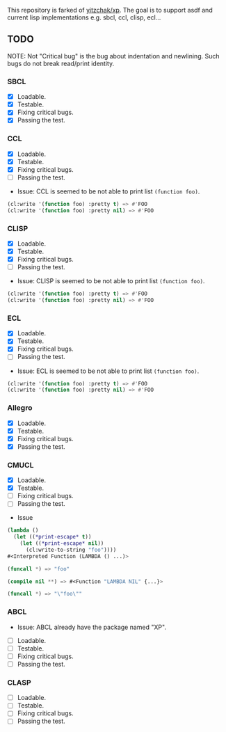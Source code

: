 This repository is farked of [yitzchak/xp](https://github.com/yitzchak/xp).
The goal is to support asdf and current lisp implementations e.g. sbcl, ccl, clisp, ecl...

## TODO
NOTE: Not "Critical bug" is the bug about indentation and newlining.
Such bugs do not break read/print identity.

### SBCL
* [x] Loadable.
* [x] Testable.
* [x] Fixing critical bugs.
* [x] Passing the test.

### CCL
* [x] Loadable.
* [x] Testable.
* [x] Fixing critical bugs.
* [ ] Passing the test.

* Issue: CCL is seemed to be not able to print list `(function foo)`.

```lisp
(cl:write '(function foo) :pretty t) => #'FOO
(cl:write '(function foo) :pretty nil) => #'FOO
```

### CLISP
* [x] Loadable.
* [x] Testable.
* [x] Fixing critical bugs.
* [ ] Passing the test.

* Issue: CLISP is seemed to be not able to print list `(function foo)`.

```lisp
(cl:write '(function foo) :pretty t) => #'FOO
(cl:write '(function foo) :pretty nil) => #'FOO
```

### ECL
* [x] Loadable.
* [x] Testable.
* [x] Fixing critical bugs.
* [ ] Passing the test.

* Issue: ECL is seemed to be not able to print list `(function foo)`.

```lisp
(cl:write '(function foo) :pretty t) => #'FOO
(cl:write '(function foo) :pretty nil) => #'FOO
```

### Allegro
* [x] Loadable.
* [x] Testable.
* [x] Fixing critical bugs.
* [x] Passing the test.

### CMUCL
* [x] Loadable.
* [x] Testable.
* [ ] Fixing critical bugs.
* [ ] Passing the test.

* Issue

```lisp
(lambda ()
  (let ((*print-escape* t))
    (let ((*print-escape* nil))
      (cl:write-to-string "foo"))))
#<Interpreted Function (LAMBDA () ...)>

(funcall *) => "foo"

(compile nil **) => #<Function "LAMBDA NIL" {...}>

(funcall *) => "\"foo\""
```

### ABCL
* Issue: ABCL already have the package named "XP".
* [ ] Loadable.
* [ ] Testable.
* [ ] Fixing critical bugs.
* [ ] Passing the test.

### CLASP
* [ ] Loadable.
* [ ] Testable.
* [ ] Fixing critical bugs.
* [ ] Passing the test.
